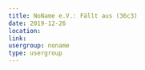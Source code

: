```yaml
---
title: NoName e.V.: Fällt aus (36c3)
date: 2019-12-26
location: 
link: 
usergroup: noname
type: usergroup
---
```

